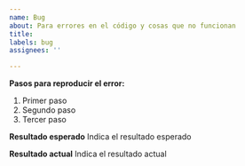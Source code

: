 ```yaml
---
name: Bug
about: Para errores en el código y cosas que no funcionan
title:
labels: bug
assignees: ''

---
```


**Pasos para reproducir el error:**
1. Primer paso
2. Segundo paso
3. Tercer paso

**Resultado esperado**
Indica el resultado esperado

**Resultado actual**
Indica el resultado actual
